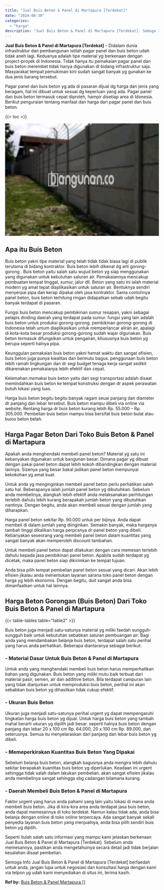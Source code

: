 ```yaml
---
title: "Jual Buis Beton & Panel di Martapura [Terdekat]"
date: "2024-08-30"
categories: 
  - "harga"
description: "Jual Buis Beton & Panel di Martapura [Terdekat]. Semoga Info Jual Buis Beton & Panel di Martapura [Terdekat] berfaedah untuk anda, jangan lupa untuk negosi..."
---
```


**Jual Buis Beton & Panel di Martapura \[Terdekat\]** – Didalam dunia infrastruktur dan pembangunan istilah pagar panel dan buis beton udah tidak aneh lagi. Keduanya adalah tipe material yg berkenaan dengan project-proyek di Indonesia. Tidak hanya itu pemakaian pagar panel dan buis beton merembet tidak hanya digunakan di bidang infrastruktur saja. Masyarakat tempat pemukiman kini sudah sangat banyak yg gunakan ke dua jenis barang tersebut.

Pagar panel dan buis beton yg ada di pasaran dijual dg harga dan jenis yang beragam, hal ini dibuat untuk sesuai dg keperluan yang ada. Pagar panel dan buis beton termasuk cepat diproleh, hampir disetiap area di Idonesia. Berikut penguraian tentang manfaat dan harga dari pagar panel dan buis beton.

{{< toc >}}

![Jual Buis Beton & Panel di Martapura [Terdekat]](/images/jual-panel-buis-beton-murah-47.png)

## Apa itu Buis Beton

Buis beton yakni tipe material yang telah tidak tidak biasa lagi di publik terutama di bidang kontraktor. Buis beton lebih dikenal dg arti gorong-gorong . Buis beton yaitu salah satu wujud beton yg siap menggunakan yang digunakan untuk kebutuhan saluran air. Pemakaiannya mencakup pembuatan tempat tinggal, sumur, jalur dll. Beton yang satu ini ialah material modern yg amat tepat diaplikasikan untuk saluran air. Bentuknya sendiri menyerpai pipa dan kerap dipakai oleh jasa kontraktor. Sama contohnya panel beton, buis beton terhitung ringan didapatkan sebab udah begitu banyak terdapat di pasaran.

Fungsi buis beton mencakup pembikinan sumur resapan, yakni sebagai pelapis dinding daerah yang terdapat pada sumur. fungsi yang lain adalah buis beton untuk produksi gorong-gorong. pembikinan gorong-gorong di Indonesia telah umum diaplikasikan untuk memperlancar aliran air, apalagi di kota-kota besar produksi gorong-gorong sudah wajar digunakan. Buis beton termasuk difungsikan untuk pengairan, khususnya buis beton yg berupa seperti halnya pipa.

Keunggulan pemakaian buis beton yakni hemat waktu dan sangat efisien, buis beton juga punya kwalitas dan bermutu bagus. penggunaan buis beton lebih ramah lingkungan dan dr segi budget tenaga kerja sangat sedikit dikarenakan pemakaianya lebih efektif dan cepat.

Kelemahan memakai buis beton yaitu dari segi transportasi adalah disaat memindahkan buis beton ke tempat konstruksi dengan dr aspek perawatan butuh lokasi yang luas.

Harga buis beton begitu begitu banyak ragam seuai panjang dan diameter dr panjang dan lebar tersebut. Buis beton mampu dibeli via online via website. Rentang harga dr buis beton kurang lebih Rp. 55.000 – Rp. 305.000. Pembelian buis beton mampu bisa bersifat buis beton bulat atau buios beton belah.

## Harga Pagar Beton Dari Toko Buis Beton & Panel di Martapura

Apakah anda menghendaki membeli panel beton? Material yg satu ini kebanyakan digunakan untuk bangunan besar. Dimana pagar yg dibuat dengan pakai panel beton dapat lebih kokoh dibandingkan dengan material lainnya. Sizenya yang besar bakal jadikan panel beton mempunyai kekokohan yg amat kuat.

Untuk anda yg menginginkan membeli panel beton perlu perhatikan salah satu hal. Beberapanya ialah jumlah panel beton yg dibutuhkan. Sebelum anda membelinya, alangkah lebih efektif anda melaksanakan perhitungan terlebih dahulu lebih kurang berapakah jumlah beton yang dibutuhkan nantinya. Dengan begitu, anda akan membeli sesuai dengan jumlah yang diharapkan.

Harga panel beton sekitar Rp. 90.000 untuk per bijinya. Anda dapat membeli di dalam jumlah yang diinginkan. Semakin banyak, maka harganya tambah tinggi dikalikan harga perpcsnya dr panel beton yang dibeli. Kebanyakan seseorang yang membeli panel beton dalam kuantitas yang sangat banyak akan memperoleh discount tambahan.

Untuk membeli panel beton dapat dilakukan dengan cara memesan terlebih dahulu kepada jasa pembikinan panel beton. Apabila sudah terdapat yg dicetak, maka panel beton siap dikirimkan ke tempat tujuan.

Anda bisa pilih tempat pembelian panel beton sesuai yang dicari. Akan lebih efisien jikalau anda menentukan layanan sarana toko panel beton dengan harga yg lebih ekonomis. Dengan begitu, duit sangat anda bisa dimanfaatkan untuk hal lainnya.

## Harga Beton Gorongan (Buis Beton) Dari Toko Buis Beton & Panel di Martapura

{{< table-tables table="table2" >}}

Buis beton juga menjadi satu-satunya material yg miliki faedah sungguh-sungguh baik untuk kebutuhan sebabkan saluran pembuangan air. Bagi anda yang mendambakan belanja buis beton, terdapat salah satu perihal yang harus anda perhatikan. Beberapa diantaranya sebagai berikut:

### \- Material Dasar Untuk Buis Beton & Panel di Martapura

Untuk anda yang menghendaki membeli buis beton harus memperhatikan bahan yang digunakan. Buis beton yang miliki mutu baik terbuat dari material pasir, semen, air dan additive beton. Bila terdapat campuran lain yang tidak dianjurkan untuk memproduksi buis beton, perihal ini akan sebabkan buis beton yg dihasilkan tidak cukup efektif.

### \- Ukuran Buis Beton

Ukuran juga menjadi satu-satunya perihal urgent yg dapat mempengaruhi tingkatan harga buis beton yg dijual. Untuk harga buis beton yang tambah mahal berarti ukuran yg dipilih jadi besar. seperti halnya buis beton dengan panjang dan lebar 20 x 100 cm Rp. 64.000, 20 x 100 cm Rp. 89.000, dan seterusnya. Semua itu menyelaraskan dari panjang dan lebar buis beton yg dibeli.

### \- Memeperkirakan Kuantitas Buis Beton Yang Dipakai

Sebelum belanja buis beton, alangkah bagusnya anda mengira lebih dahulu sekitar berapakah kuantitas buis beton yg diperlukan. Keadaan ini urgent sehingga tidak salah dalam lakukan pembelian. akan sangat efisien jikalau anda membelinya sangat sehingga sbg cadangan bilamana kurang.

### \- Daerah Membeli Buis Beton & Panel di Martapura

Faktor urgent yang harus anda pahami yang lain yaitu lokasi di mana anda membeli buis beton. Jika di kira-kira area anda terdapat jasa buis beton, anda dapat memesannya di toko terdekat. Namun kalau tidak ada, anda bisa belanja dengan online di toko online terpercaya. Ada sangat banyak sekali penyedia layanan buis beton yang menjualnya, anda bisa pilih sendiri buis beton yg dipilih.

Seperti itulah salah satu informasi yang mampu kami jelaskan berkenaan Jual Buis Beton & Panel di Martapura \[Terdekat\]. Sebelum anda memesannya, pastikan anda mengetahuinya secara detail jadi tidak berjalan kesalahan disaat pembelian.

Semoga Info Jual Buis Beton & Panel di Martapura \[Terdekat\] berfaedah untuk anda, jangan lupa untuk negosiasi dan konsultasi harga dengan kami via telpon yg udah kami menyediakan di situs ini, terima kasih.

**Ref by:** [Buis Beton & Panel Martapura []](https://id.wikipedia.org/wiki/Buis)
